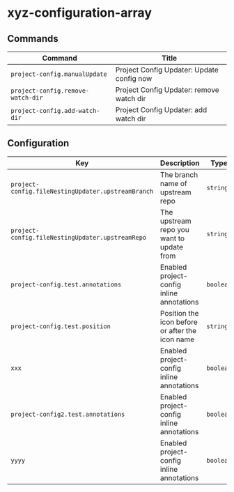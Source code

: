 # xyz-configuration-array

## Commands

| Command                           | Title                                     |
| --------------------------------- | ----------------------------------------- |
| `project-config.manualUpdate`     | Project Config Updater: Update config now |
| `project-config.remove-watch-dir` | Project Config Updater: remove watch dir  |
| `project-config.add-watch-dir`    | Project Config Updater: add watch dir     |

## Configuration

| Key                                                | Description                                     | Type      | Default                              |
| -------------------------------------------------- | ----------------------------------------------- | --------- | ------------------------------------ |
| `project-config.fileNestingUpdater.upstreamBranch` | The branch name of upstream repo                | `string`  | `"main"`                             |
| `project-config.fileNestingUpdater.upstreamRepo`   | The upstream repo you want to update from       | `string`  | `"antfu/vscode-file-nesting-config"` |
| `project-config.test.annotations`                  | Enabled project-config inline annotations       | `boolean` | `true`                               |
| `project-config.test.position`                     | Position the icon before or after the icon name | `string`  | `"before"`                           |
| `xxx`                                              | Enabled project-config inline annotations       | `boolean` | `true`                               |
| `project-config2.test.annotations`                 | Enabled project-config inline annotations       | `boolean` | `true`                               |
| `yyyy`                                             | Enabled project-config inline annotations       | `boolean` | `true`                               |